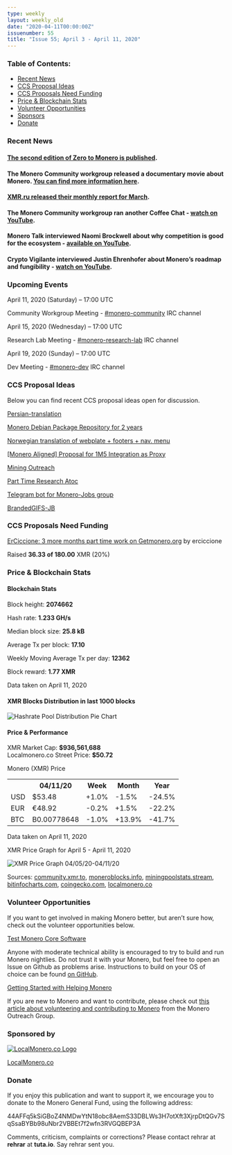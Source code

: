 ```yaml
---
type: weekly
layout: weekly_old
date: "2020-04-11T00:00:00Z"
issuenumber: 55
title: "Issue 55; April 3 - April 11, 2020"
---
```


<h3>Table of Contents:</h3>
<ul class="contents">
    <li><a href="#news">Recent News</a></li>
    <li><a href="#ideas">CCS Proposal Ideas</a></li>
    <li><a href="#proposals">CCS Proposals Need Funding</a></li>
    <li><a href="#stats">Price & Blockchain Stats</a></li>
    <li><a href="#volunteer">Volunteer Opportunities</a></li>
    <li><a href="#sponsor">Sponsors</a></li>
    <li><a href="#donate">Donate</a></li>
</ul>

<h3 id="news">Recent News</h3>

<div class="newsbyte">
    <h4><a href="https://web.getmonero.org/library/Zero-to-Monero-2-0-0.pdf" target="_blank">The second edition of Zero to Monero is published</a>.</h4>
</div>

<div class="newsbyte">
    <h4>The Monero Community workgroup released a documentary movie about Monero. <a href="https://www.reddit.com/r/Monero/comments/fyin5n/film_premiere_monero_means_money_cryptocurrency/" target="_blank">You can find more information here</a>.</h4>
</div>

<div class="newsbyte">
    <h4><a href="https://www.reddit.com/r/Monero/comments/fyaq8e/xmrrureport_march/" target="_blank">XMR.ru released their monthly report for March</a>.</h4>
</div>

<div class="newsbyte">
    <h4>The Monero Community workgroup ran another Coffee Chat - <a href="https://youtu.be/diiuHfPkn9s" target="_blank">watch on YouTube</a>.</h4>
</div>

<div class="newsbyte">
    <h4>Monero Talk interviewed Naomi Brockwell about why competition is good for the ecosystem - <a href="https://youtu.be/RtyXyOgmHS0" target="_blank">available on YouTube</a>.</h4>
</div>

<div class="newsbyte">
    <h4>Crypto Vigilante interviewed Justin Ehrenhofer about Monero’s roadmap and fungibility - <a href="https://youtu.be/SDefqqOfp0Q" target="_blank">watch on YouTube</a>.</h4>
</div>

<h3 id="events">Upcoming Events</h3>

<div class="event">
    <p class="date" markdown="1">April 11, 2020 (Saturday) – 17:00 UTC</p>
    <p markdown="1">Community Workgroup Meeting - <a href="irc://chat.freenode.net/#monero-community" target="_blank">#monero-community</a> IRC channel</p>
</div>

<div class="event">
    <p class="date" markdown="1">April 15, 2020 (Wednesday) – 17:00 UTC</p>
    <p markdown="1">Research Lab Meeting - <a href="irc://chat.freenode.net/#monero-research-lab" target="_blank">#monero-research-lab</a> IRC channel</p>
</div>

<div class="event">
    <p class="date" markdown="1">April 19, 2020 (Sunday) – 17:00 UTC</p>
    <p markdown="1">Dev Meeting - <a href="irc://chat.freenode.net/#monero-dev" target="_blank">#monero-dev</a> IRC channel</p>
</div>

<h3 id="ideas">CCS Proposal Ideas</h3>

<p>Below you can find recent CCS proposal ideas open for discussion.</p>

<div class="proposal">
<p><a href="https://repo.getmonero.org/monero-project/ccs-proposals/-/merge_requests/132" target="_blank">Persian-translation</a></p>
</div>

<div class="proposal">
<p><a href="https://repo.getmonero.org/monero-project/ccs-proposals/-/merge_requests/130" target="_blank">Monero Debian Package Repository for 2 years</a></p>
</div>

<div class="proposal">
<p><a href="https://repo.getmonero.org/monero-project/ccs-proposals/-/merge_requests/129" target="_blank">Norwegian translation of webplate + footers + nav. menu</a></p>
</div>

<div class="proposal">
<p><a href="https://repo.getmonero.org/monero-project/ccs-proposals/-/merge_requests/127" target="_blank">[Monero Aligned] Proposal for 1M5 Integration as Proxy</a></p>
</div>

<div class="proposal">
<p><a href="https://repo.getmonero.org/monero-project/ccs-proposals/merge_requests/124" target="_blank">Mining Outreach</a></p>
</div>

<div class="proposal">
<p><a href="https://repo.getmonero.org/monero-project/ccs-proposals/merge_requests/120" target="_blank">Part Time Research Atoc</a></p>
</div>

<div class="proposal">
<p><a href="https://repo.getmonero.org/monero-project/ccs-proposals/merge_requests/91" target="_blank">Telegram bot for Monero-Jobs group</a></p>
</div>

<div class="proposal">
<p><a href="https://repo.getmonero.org/monero-project/ccs-proposals/merge_requests/88" target="_blank">BrandedGIFS-JB</a></p>
</div>

<h3 id="proposals">CCS Proposals Need Funding</h3>

<div class="proposal">
    <p><a href="" target="_blank">ErCiccione: 3 more months part time work on Getmonero.org</a> by erciccione</p>
    <p>Raised <b>36.33 of 180.00</b> XMR (20%)</p>
</div>

<h3 id="stats">Price & Blockchain Stats</h3>

<h4 class="stat">Blockchain Stats</h4>

<div class="bcstats">
    <p>Block height: <b>2074662</b></p>
    <p>Hash rate: <b>1.233 GH/s</b></p>
    <p>Median block size: <b>25.8 kB</b></p>
    <p>Average Tx per block: <b>17.10</b></p>
    <p>Weekly Moving Average Tx per day: <b>12362</b></p>
    <p>Block reward: <b>1.77 XMR</b></p>
</div>
<p class="note">Data taken on April 11, 2020</p>

<h4 class="stat">XMR Blocks Distribution in last 1000 blocks</h4>
<p><img src="/img/hashrate-pool-distribution-0412.png" alt="Hashrate Pool Distribution Pie Chart"/></p>

<h4 class="stat">Price & Performance</h4>

<div class="price-intro">XMR Market Cap: <b>$936,561,688</b><br>Localmonero.co Street Price: <b>$50.72</b></div>

<p class="table-title">Monero (XMR) Price</p>
<table class="price-table">
  <tr class="row1">
    <th></th>
    <th>04/11/20</th>
    <th>Week</th>
    <th>Month</th>
    <th>Year</th>
  </tr>
  <tr>
    <td data-th="XMR to">USD</td>
    <td data-th="04/11/20">$53.48</td>
    <td data-th="Week" class="green">+1.0%</td>
    <td data-th="Month" class="red">-1.5%</td>
    <td data-th="Year" class="red">-24.5%</td>
  </tr>
  <tr class="row3">
    <td data-th="XMR to">EUR</td>
    <td data-th="04/11/20">€48.92</td>
    <td data-th="Week" class="red">-0.2%</td>
    <td data-th="Month" class="green">+1.5%</td>
    <td data-th="Year" class="red">-22.2%</td>
  </tr>
  <tr>
    <td data-th="XMR to">BTC</td>
    <td data-th="04/11/20">B0.00778648</td>
    <td data-th="Week" class="red">-1.0%</td>
    <td data-th="Month" class="green">+13.9%</td>
    <td data-th="Year" class="red">-41.7%</td>
  </tr>
</table>
<p class="note">Data taken on April 11, 2020</p>

<p class="table-title">XMR Price Graph for April 5 - April 11, 2020</p>

![XMR Price Graph 04/05/20-04/11/20](/img/weekly-chart-0411.png "XMR Price Graph 04/05/20-04/11/20") 

Sources: <a href="https://community.xmr.to/explorer/mainnet/" target="_blank">community.xmr.to</a>, <a href="https://moneroblocks.info/stats/transaction-stats" target="_blank">moneroblocks.info</a>, <a href="https://miningpoolstats.stream/monero" target="_blank">miningpoolstats.stream</a>, <a href="https://bitinfocharts.com/monero/" target="_blank">bitinfocharts.com</a>, <a href="https://www.coingecko.com/" target="_blank">coingecko.com</a>, <a href="https://localmonero.co/" target="_blank">localmonero.co</a>

<h3 id="volunteer">Volunteer Opportunities</h3>

<p>If you want to get involved in making Monero better, but aren’t sure how, check out the volunteer opportunities below.</p>

<div class="newsbyte">
    <p class="date"><a href="https://github.com/monero-project/monero" target="_blank">Test Monero Core Software</a></p>
    <p>Anyone with moderate technical ability is encouraged to try to build and run Monero nightlies. Do not trust it with your Monero, but feel free to open an Issue on Github as problems arise. Instructions to build on your OS of choice can be found <a href="https://github.com/monero-project/monero#compiling-monero-from-source" target="_blank">on GitHub</a>. </p>
</div>

<div class="newsbyte">
    <p class="date"><a href="https://github.com/monero-project/monero" target="_blank">Getting Started with Helping Monero</a></p>
    <p>If you are new to Monero and want to contribute, please check out <a href="https://www.monerooutreach.org/stories/getting-started-helping-monero.php" target="_blank">this article about volunteering and contributing to Monero</a> from the Monero Outreach Group. </p>
</div>

<h3 id="sponsor">Sponsored by</h3>

<p><a href="https://localmonero.co/" target="_blank"><img src="/img/localmonero-logo.png" alt="LocalMonero.co Logo" class="localmonero"></a></p>

<p class="text-center"><a href="https://localmonero.co/" target="_blank">LocalMonero.co</a></p>

<h3 id="donate">Donate</h3>

<p markdown="1">If you enjoy this publication and want to support it, we encourage you to donate to the Monero General Fund, using the following address:</p>

<p class="address" markdown="1">44AFFq5kSiGBoZ4NMDwYtN18obc8AemS33DBLWs3H7otXft3XjrpDtQGv7SqSsaBYBb98uNbr2VBBEt7f2wfn3RVGQBEP3A</p>

<!--p><a href="monero:44AFFq5kSiGBoZ4NMDwYtN18obc8AemS33DBLWs3H7otXft3XjrpDtQGv7SqSsaBYBb98uNbr2VBBEt7f2wfn3RVGQBEP3A" class="qr"><img src="/img/donate-monero.png"></a></p-->

Comments, criticism, complaints or corrections? Please contact rehrar at **rehrar** at **tuta.io**. Say rehrar sent you.